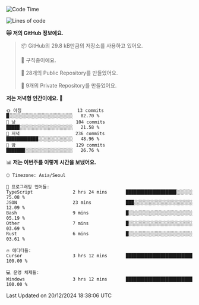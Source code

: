   <!--START_SECTION:waka-->
![Code Time](http://img.shields.io/badge/Code%20Time-959%20hrs%2056%20mins-blue)

![Lines of code](https://img.shields.io/badge/%EC%A0%80%EB%8A%94%20%EC%97%AC%ED%83%9C%EA%B9%8C%EC%A7%80%20-758.3%20thousand%20%EC%A4%84%EC%9D%98%20%EC%BD%94%EB%93%9C%EB%A5%BC%20%EC%9E%91%EC%84%B1%ED%96%88%EC%96%B4%EC%9A%94.-blue)

**🐱 저의 GitHub 정보에요.** 

> 📦 GitHub의 29.8 kB만큼의 저장소를 사용하고 있어요. 
 > 
> 💼 구직중이에요.
 > 
> 📜 28개의 Public Repository를 만들었어요. 
 > 
> 🔑 9개의 Private Repository를 만들었어요. 
 > 
**저는 저녁형 인간이에요. 🦉** 

```text
🌞 아침                     13 commits          █░░░░░░░░░░░░░░░░░░░░░░░░   02.70 % 
🌆 낮　                     104 commits         █████░░░░░░░░░░░░░░░░░░░░   21.58 % 
🌃 저녁                     236 commits         ████████████░░░░░░░░░░░░░   48.96 % 
🌙 밤　                     129 commits         ███████░░░░░░░░░░░░░░░░░░   26.76 % 
```


📊 **저는 이번주를 이렇게 시간을 보냈어요.** 

```text
🕑︎ Timezone: Asia/Seoul

💬 프로그래밍 언어들: 
TypeScript               2 hrs 24 mins       ███████████████████░░░░░░   75.08 % 
JSON                     23 mins             ███░░░░░░░░░░░░░░░░░░░░░░   12.09 % 
Bash                     9 mins              █░░░░░░░░░░░░░░░░░░░░░░░░   05.19 % 
Other                    7 mins              █░░░░░░░░░░░░░░░░░░░░░░░░   03.69 % 
Rust                     6 mins              █░░░░░░░░░░░░░░░░░░░░░░░░   03.61 % 

🔥 에디터들: 
Cursor                   3 hrs 12 mins       █████████████████████████   100.00 % 

💻 운영 체제들: 
Windows                  3 hrs 12 mins       █████████████████████████   100.00 % 
```


 Last Updated on 20/12/2024 18:38:06 UTC
<!--END_SECTION:waka-->
